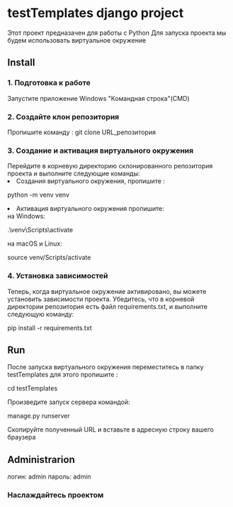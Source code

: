 # testTemplates django project
Этот проект предназачен для работы с Python
Для запуска проекта мы будем использовать виртуальное окружение 
## Install
<h3>1. Подготовка к работе</h3>
Запустите приложение Windows "Командная строка"(CMD) 

<h3>2. Создайте клон репозитория</h3>
Пропишите команду :
git clone URL_репозитория 

<h3>3. Создание и активация виртуального окружения </h3>
Перейдите в корневую директорию склонированного репозитория проекта и выполните следующие команды:

<li>Создания виртуального окружения, пропишите : 
<p>python -m venv venv

<li>Активация виртуального окружения пропишите: </li>
на Windows:
<p>.\venv\Scripts\activate</p>
на macOS и Linux:
<p>source venv/Scripts/activate</p>

<h3>4. Установка зависимостей  </h3>
<p>Теперь, когда виртуальное окружение активировано, вы можете установить зависимости проекта. Убедитесь, что в корневой директории репозитория есть файл requirements.txt, и выполните следующую команду:</p>
<p>pip install -r requirements.txt</p>

## Run
После запуска виртуального окружения переместитесь в папку testTemplates для этого пропишите :
<p>cd testTemplates </p>
<p>Произведите запуск сервера командой:</p> 
<p>manage.py runserver</p>
<p>Скопируйте полученный URL и вставьте в адресную строку вашего браузера</p>

## Administrarion
логин: admin
пароль: admin
<h3>Наслаждайтесь проектом</h3>

